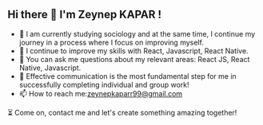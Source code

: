 ## Hi there 👋 I'm Zeynep KAPAR !
 
- 🎳 I am currently studying sociology and at the same time, I continue my journey in a process where I focus on improving myself.
- 🔭 I continue to improve my skills with React, Javascript, React Native.
- 🌱 You can ask me questions about my relevant areas: React JS, React Native, Javascript.
- 👯 Effective communication is the most fundamental step for me in successfully completing individual and group work!
- 📫 How to reach me:[zeynepkaparr99@gmail.com](mailto:email@gmail.com)


⏳ Come on, contact me and let's create something amazing together!


